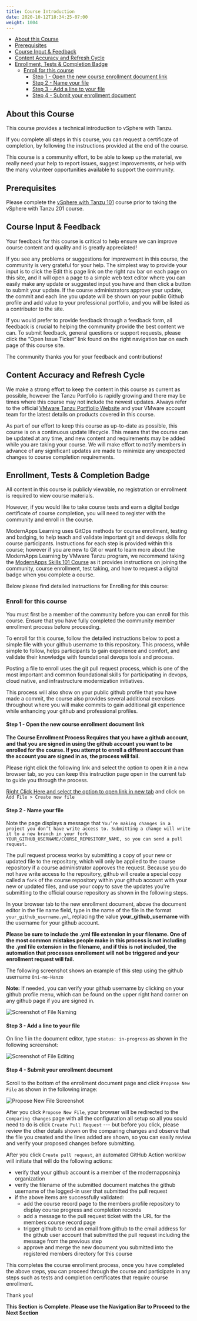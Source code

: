 ```yaml
---
title: Course Introduction
date: 2020-10-12T18:34:25-07:00
weight: 1004
---
```


- [About this Course](#about-this-course)
- [Prerequisites](#prerequisites)
- [Course Input & Feedback](#course-input--feedback)
- [Content Accuracy and Refresh Cycle](#content-accuracy-and-refresh-cycle)
- [Enrollment, Tests & Completion Badge](#enrollment-tests--completion-badge)
  - [Enroll for this course](#enroll-for-this-course)
    - [Step 1 - Open the new course enrollment document link](#step-1---open-the-new-course-enrollment-document-link)
    - [Step 2 - Name your file](#step-2---name-your-file)
    - [Step 3 - Add a line to your file](#step-3---add-a-line-to-your-file)
    - [Step 4 - Submit your enrollment document](#step-4---submit-your-enrollment-document)

## About this Course

This course provides a technical introduction to vSphere with Tanzu.

If you complete all steps in this course, you can request a certificate of completion, by following the instructions provided at the end of the course. 

This course is a community effort, to be able to keep up the material, we really need your help to report issues, suggest improvements, or help with the many volunteer opportunities available to support the community.

## Prerequisites  

Please complete the [vSphere with Tanzu 101](https://modernapps.ninja/course/vspheretanzu101_vt7301/) course
prior to taking the vSphere with Tanzu 201 course. 

## Course Input & Feedback

Your feedback for this course is critical to help ensure we can improve course content and quality and is greatly appreciated!

If you see any problems or suggestions for improvement in this course, the community is very grateful for your help. The simplest way to provide your input is to click the Edit this page link on the right nav bar on each page on this site, and it will open a page to a simple web text editor where you can easily make any update or suggested input you have and then click a button to submit your update. If the course administrators approve your update, the commit and each line you update will be shown on your public Github profile and add value to your professional portfolio, and you will be listed as a contributor to the site.

If you would prefer to provide feedback through a feedback form, all feedback is crucial to helping the community provide the best content we can. To submit feedback, general questions or support requests, please click the “Open Issue Ticket” link found on the right navigation bar on each page of this course site.

The community thanks you for your feedback and contributions!

## Content Accuracy and Refresh Cycle

We make a strong effort to keep the content in this course as current as possible, however the Tanzu Portfolio is rapidly growing and there may be times where this course may not include the newest updates. Always refer to the official [VMware Tanzu Portfiolio Website](https://tanzu.vmware.com/) and your VMware account team for the latest details on products covered in this course.

As part of our effort to keep this course as up-to-date as possible, this course is on a continuous update lifecycle. This means that the course can be updated at any time, and new content and requirements may be added while you are taking your course. We will make effort to notify members in advance of any significant updates are made to minimize any unexpected changes to course completion requirements.

## Enrollment, Tests & Completion Badge

All content in this course is publicly viewable, no registration or enrollment is required to view course materials. 

However, if you would like to take course tests and earn a digital badge certificate of course completion, you will need to register with the community and enroll in the course.

ModernApps Learning uses GitOps methods for course enrollment, testing and badging, to help teach and validate important git and devops skills for course participants. Instructions for each step is provided within this course; however if you are new to Git or want to learn more about the ModernApps Learning by VMware Tanzu program, we recommend taking the [ModernApps Skills 101 Course](https://modernapps.ninja/modernappsskills101_ms4043/docs/)  as it provides instructions on joining the community, course enrollment, test taking, and how to request a digital badge when you complete a course.

Below please find detailed instructions for Enrolling for this course:

### Enroll for this course

You must first be a member of the community before you can enroll for this course. Ensure that you have fully completed the community member enrollment process before proceeding.

To enroll for this course, follow the detailed instructions below to post a simple file with your github username to this repository. This process, while simple to follow, helps participants to gain experience and comfort, and validate their knowledge with foundational devops tools and process.

Posting a file to enroll uses the git pull request process, which is one of the most important and common foundational skills for participating in devops, cloud native, and infrastructure modernization initiatives. 

This process will also show on your public github profile that you have made a commit, the course also provides several additional exercises throughout where you will make commits to gain additional git experience while enhancing your github and professional profiles. 


#### Step 1 - Open the new course enrollment document link

**The Course Enrollment Process Requires that you have a github account, and that you are signed in using the github account you want to be enrolled for the course. If you attempt to enroll a different account than the account you are signed in as, the process will fail.**

Please right click the following link and select the option to open it in a new browser tab, so you can keep this instruction page open in the current tab to guide you through the process. 

[Right Click Here and select the option to open link in new tab](https://github.com/ModernAppsNinja/vspheretanzu201_vt4599/tree/main/static/admin/userdata/registered_members) and click on `Add File > Create new file`

#### Step 2 - Name your file

Note the page displays a message that `You’re making changes in a project you don’t have write access to. Submitting a change will write it to a new branch in your fork YOUR_GITHUB_USERNAME/COURSE_REPOSITORY_NAME, so you can send a pull request.`

The pull request process works by submitting a copy of your new or updated file to the repository, which will only be applied to the course repository if a course administrator approves the request. Because you do not have write access to the repository, github will create a special copy called a `fork` of the course repository within your github account with your new or updated files, and use your copy to save the updates you're submitting to the official course repository as shown in the following steps.

In your browser tab to the new enrollment document, above the document editor in the file name field, type in the name of the file in the format `your_github_username.yml`, replacing the value **your_github_username** with the username for your github account. 

**Please be sure to include the .yml file extension in your filename. One of the most common mistakes people make in this process is not including the .yml file extension in the filename, and if this is not included, the automation that processes enrollement will not be triggered and your enrollment request will fail.**

The following screenshot shows an example of this step using the github username `Oni-no-Hanzo`

**Note:** If needed, you can verify your github username by clicking on your github profile menu, which can be found on the upper right hand corner on any github page if you are signed in.

![Screenshot of File Naming](https://modernapps.ninja/course_repo_template_ct8279/admin/assets/images/course_registration_file_naming.png)

#### Step 3 - Add a line to your file

On line 1 in the document editor, type `status: in-progress` as shown in the following screenshot:

![Screenshot of File Editing](https://modernapps.ninja/course_repo_template_ct8279/admin/assets/images/course_registration_file_editing.png)

#### Step 4 - Submit your enrollment document

Scroll to the bottom of the enrollment document page and click `Propose New File` as shown in the following image:

![Propose New File Screenshot](https://github.com/ModernAppsNinja/course_repo_template_ct8279/blob/main/static/admin/assets/images/propose_changes.png)

After you click `Propose New File`, your browser will be redirected to the `Comparing Changes` page with all the configuration all setup so all you sould need to do is click `Create Pull Request` --- but before you click, please review the other details shown on the comparing changes and observe that the file you created and the lines added are shown, so you can easily review and verify your proposed changes before submitting.

After you click `Create pull request`, an automated GitHub Action worklow will initiate that will do the following actions:
- verify that your github account is a member of the modernappsninja organization
- verify the filename of the submitted document matches the github username of the logged-in user that submitted the pull request
- if the above items are successfully validated:
  - add the course record page to the members profile repository to display course progress and completion records
  - add a message to the pull request ticket with the URL for the members course record page
  - trigger github to send an email from github to the email address for the github user account that submitted the pull request including the message from the previous step
  - approve and merge the new document you submitted into the registered members directory for this course

This completes the course enrollment process, once you have completed the above steps, you can proceed through the course and participate in any steps such as tests and completion certificates that require course enrollment. 

Thank you!

**This Section is Complete. Please use the Navigation Bar to Proceed to the Next Section**
